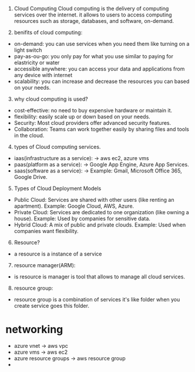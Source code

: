 1. Cloud Computing
Cloud computing is the delivery of computing services over the internet. it allows to users to access computing resources such as storage, databases, and software, on-demand.

2. benifits of cloud computing:
* on-demand: you can use services when you need them like turning on a light switch
* pay-as-ou-go: you only pay for what you use similar to paying for elastricity or water
* accessible anywhere: you can access your data and applications from any device with internet
* scalability: you can increase and decrease the resources you can based on your needs.

3. why cloud computing is used?
* cost-effective: no need to buy expensive hardware or maintain it.
* flexibility: easily scale up or down based on your needs.
* Security: Most cloud providers offer advanced security features.
* Collaboration: Teams can work together easily by sharing files and tools in the cloud.

4. types of Cloud computing services.
* iaas(infrastructure as a service):
-> aws ec2, azure vms
* paas(platform as a service):
-> Google App Engine, Azure App Services.
* saas(software as a service):
-> Example: Gmail, Microsoft Office 365, Google Drive.

5. Types of Cloud Deployment Models
* Public Cloud: Services are shared with other users (like renting an apartment).
  Example: Google Cloud, AWS, Azure.
* Private Cloud: Services are dedicated to one organization (like owning a house).
  Example: Used by companies for sensitive data.
* Hybrid Cloud: A mix of public and private clouds.
  Example: Used when companies want flexibility.

6. Resource?
* a resource is a instance of a service

7. resource manager(ARM):
* is resource is manager is tool that allows to manage all cloud services.

8. resource group:
* resource group is a combination of services it's like folder when you create service goes this folder.

# networking
* azure vnet -> aws vpc
* azure vms -> aws ec2
* azure resource groups -> aws resource group
* 